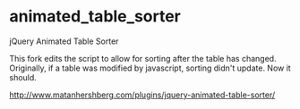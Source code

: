 animated_table_sorter
=====================

jQuery Animated Table Sorter

This fork edits the script to allow for sorting after the table has changed. Originally, if a table was modified by javascript, sorting didn't update. Now it should.

http://www.matanhershberg.com/plugins/jquery-animated-table-sorter/
